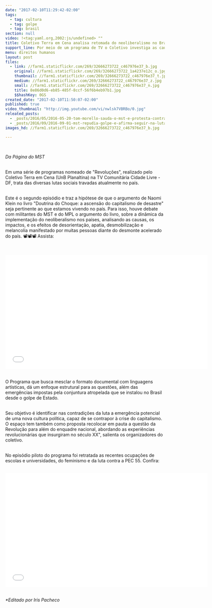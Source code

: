 ```yaml
---
date: "2017-02-10T11:29:42-02:00"
tags:
  - tag: cultura
  - tag: golpe
  - tag: brasil
section: null
video: !<tag:yaml.org,2002:js/undefined> ""
title: Coletivo Terra em Cena analisa retomada do neoliberalismo no Brasil
support_line: Por meio de um programa de TV o Coletivo investiga as causas e impactos do desmonte acelerado do país
menu: direitos humanos
layout: post
files:
  - link: //farm1.staticflickr.com/269/32666273722_c467976e37_b.jpg
    original: //farm1.staticflickr.com/269/32666273722_1a4237e12c_o.jpg
    thumbnail: //farm1.staticflickr.com/269/32666273722_c467976e37_t.jpg
    medium: //farm1.staticflickr.com/269/32666273722_c467976e37_z.jpg
    small: //farm1.staticflickr.com/269/32666273722_c467976e37_n.jpg
    title: 8e86d0d6-eb85-485f-8ccf-56f6b4eb97b1.jpg
    $$hashKey: 0GS
created_date: "2017-02-10T11:50:07-02:00"
published: true
video_thumbnail: "http://img.youtube.com/vi/nwlsk7VBRBo/0.jpg"
releated_posts:
  - _posts/2016/05/2016-05-20-tom-morello-sauda-o-mst-e-protesta-contra-o-golpe-no-brasil.md
  - _posts/2016/09/2016-09-01-mst-repudia-golpe-e-afirma-seguir-na-luta-pela-restauracao-da-democracia-brasileira.md
images_hd: //farm1.staticflickr.com/269/32666273722_c467976e37_b.jpg

---
```

<p>&nbsp;</p>

<p><em>Da P&aacute;gina do MST&nbsp;</em></p>

<p><br />
Em uma s&eacute;rie de programas nomeado de &quot;Revolu&ccedil;&otilde;es&quot;, realizado pelo Coletivo Terra em Cena (UnB Planaltina) na TV Comunit&aacute;ria Cidade Livre - DF, trata das diversas lutas sociais travadas atualmente no pa&iacute;s.&nbsp;</p>

<p><br />
Este &eacute; o segundo epis&oacute;dio e traz a hip&oacute;tese de que o argumento de Naomi Klein no livro &quot;Doutrina do Choque: a ascens&atilde;o do capitalismo de desastre&quot; seja pertinente ao que estamos vivendo no pa&iacute;s. Para isso, houve debate com militantes do MST e do MPL o argumento do livro, sobre a din&acirc;mica da implementa&ccedil;&atilde;o do neoliberalismo nos pa&iacute;ses, analisando as causas, os impactos, e os efeitos de desorienta&ccedil;&atilde;o, apatia, desmobiliza&ccedil;&atilde;o e melancolia manifestado por muitas pessoas diante do desmonte acelerado do pa&iacute;s. 📽📽📽 Assista:</p>

<p>&nbsp;</p>

<p><iframe allowfullscreen="" frameborder="0" height="360" src="//www.youtube.com/embed/nwlsk7VBRBo" width="640"></iframe></p>

<p><br />
O Programa que busca mesclar o formato documental com linguagens art&iacute;sticas, d&aacute; um enfoque estrutural para as quest&otilde;es, al&eacute;m das emerg&ecirc;ncias impostas pela conjuntura atropelada que se instalou no Brasil desde o golpe de Estado.</p>

<p><br />
Seu objetivo &eacute; identificar nas contradi&ccedil;&otilde;es da luta a emerg&ecirc;ncia potencial de uma nova cultura pol&iacute;tica, capaz de se contrapor &agrave; crise do capitalismo. O espa&ccedil;o tem tamb&eacute;m como proposta recolocar em pauta a quest&atilde;o da Revolu&ccedil;&atilde;o para al&eacute;m do enquadre nacional, abordando as experi&ecirc;ncias revolucion&aacute;rias que insurgiram no s&eacute;culo XX&quot;, salienta os organizadores do coletivo.&nbsp;</p>

<p><br />
No epis&oacute;dio piloto do programa foi retratada as recentes ocupa&ccedil;&otilde;es de escolas e universidades, do feminismo e da luta contra a PEC 55. Confira:&nbsp;<br />
&nbsp;</p>

<p><iframe allowfullscreen="" frameborder="0" height="360" src="//www.youtube.com/embed/bq8zLyKM4lY" width="640"></iframe></p>

<p><br />
<em>*Editado por Iris Pacheco</em></p>
